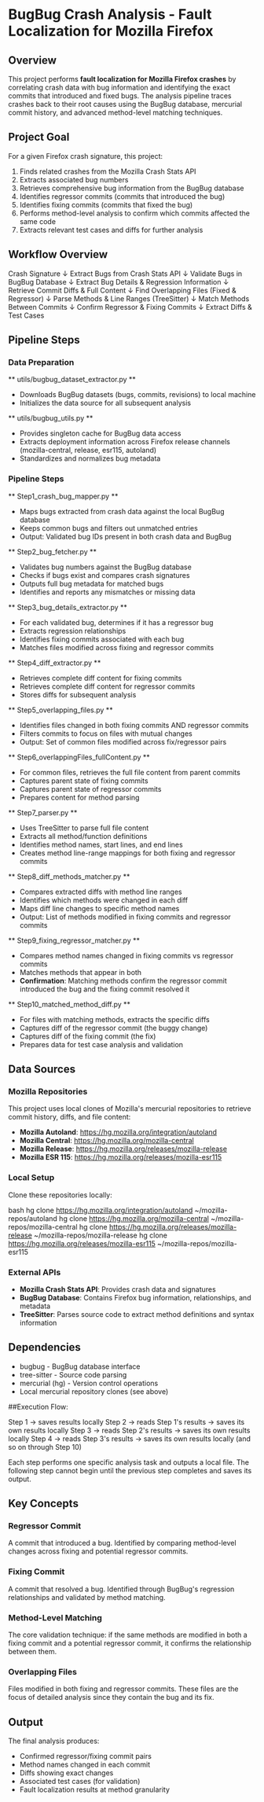 # BugBug Crash Analysis - Fault Localization for Mozilla Firefox

## Overview

This project performs **fault localization for Mozilla Firefox crashes** by correlating crash data with bug information and identifying the exact commits that introduced and fixed bugs. The analysis pipeline traces crashes back to their root causes using the BugBug database, mercurial commit history, and advanced method-level matching techniques.

## Project Goal

For a given Firefox crash signature, this project:
1. Finds related crashes from the Mozilla Crash Stats API
2. Extracts associated bug numbers
3. Retrieves comprehensive bug information from the BugBug database
4. Identifies regressor commits (commits that introduced the bug)
5. Identifies fixing commits (commits that fixed the bug)
6. Performs method-level analysis to confirm which commits affected the same code
7. Extracts relevant test cases and diffs for further analysis

## Workflow Overview

Crash Signature
    ↓
Extract Bugs from Crash Stats API
    ↓
Validate Bugs in BugBug Database
    ↓
Extract Bug Details & Regression Information
    ↓
Retrieve Commit Diffs & Full Content
    ↓
Find Overlapping Files (Fixed & Regressor)
    ↓
Parse Methods & Line Ranges (TreeSitter)
    ↓
Match Methods Between Commits
    ↓
Confirm Regressor & Fixing Commits
    ↓
Extract Diffs & Test Cases



## Pipeline Steps

### **Data Preparation**

** utils/bugbug_dataset_extractor.py **
- Downloads BugBug datasets (bugs, commits, revisions) to local machine
- Initializes the data source for all subsequent analysis

** utils/bugbug_utils.py **
- Provides singleton cache for BugBug data access
- Extracts deployment information across Firefox release channels (mozilla-central, release, esr115, autoland)
- Standardizes and normalizes bug metadata

### **Pipeline Steps**

** Step1_crash_bug_mapper.py **
- Maps bugs extracted from crash data against the local BugBug database
- Keeps common bugs and filters out unmatched entries
- Output: Validated bug IDs present in both crash data and BugBug

** Step2_bug_fetcher.py **
- Validates bug numbers against the BugBug database
- Checks if bugs exist and compares crash signatures
- Outputs full bug metadata for matched bugs
- Identifies and reports any mismatches or missing data

** Step3_bug_details_extractor.py **
- For each validated bug, determines if it has a regressor bug
- Extracts regression relationships
- Identifies fixing commits associated with each bug
- Matches files modified across fixing and regressor commits

** Step4_diff_extractor.py **
- Retrieves complete diff content for fixing commits
- Retrieves complete diff content for regressor commits
- Stores diffs for subsequent analysis

** Step5_overlapping_files.py **
- Identifies files changed in both fixing commits AND regressor commits
- Filters commits to focus on files with mutual changes
- Output: Set of common files modified across fix/regressor pairs

** Step6_overlappingFiles_fullContent.py **
- For common files, retrieves the full file content from parent commits
- Captures parent state of fixing commits
- Captures parent state of regressor commits
- Prepares content for method parsing

** Step7_parser.py **
- Uses TreeSitter to parse full file content
- Extracts all method/function definitions
- Identifies method names, start lines, and end lines
- Creates method line-range mappings for both fixing and regressor commits

** Step8_diff_methods_matcher.py **
- Compares extracted diffs with method line ranges
- Identifies which methods were changed in each diff
- Maps diff line changes to specific method names
- Output: List of methods modified in fixing commits and regressor commits

** Step9_fixing_regressor_matcher.py **
- Compares method names changed in fixing commits vs regressor commits
- Matches methods that appear in both
- **Confirmation**: Matching methods confirm the regressor commit introduced the bug and the fixing commit resolved it

** Step10_matched_method_diff.py **
- For files with matching methods, extracts the specific diffs
- Captures diff of the regressor commit (the buggy change)
- Captures diff of the fixing commit (the fix)
- Prepares data for test case analysis and validation

## Data Sources

### Mozilla Repositories

This project uses local clones of Mozilla's mercurial repositories to retrieve commit history, diffs, and file content:

- **Mozilla Autoland**: https://hg.mozilla.org/integration/autoland
- **Mozilla Central**: https://hg.mozilla.org/mozilla-central
- **Mozilla Release**: https://hg.mozilla.org/releases/mozilla-release
- **Mozilla ESR 115**: https://hg.mozilla.org/releases/mozilla-esr115

### Local Setup

Clone these repositories locally:

bash
hg clone https://hg.mozilla.org/integration/autoland ~/mozilla-repos/autoland
hg clone https://hg.mozilla.org/mozilla-central ~/mozilla-repos/mozilla-central
hg clone https://hg.mozilla.org/releases/mozilla-release ~/mozilla-repos/mozilla-release
hg clone https://hg.mozilla.org/releases/mozilla-esr115 ~/mozilla-repos/mozilla-esr115

### External APIs

- **Mozilla Crash Stats API**: Provides crash data and signatures
- **BugBug Database**: Contains Firefox bug information, relationships, and metadata
- **TreeSitter**: Parses source code to extract method definitions and syntax information

## Dependencies

-  bugbug - BugBug database interface
-  tree-sitter - Source code parsing
-  mercurial (hg) - Version control operations
-  Local mercurial repository clones (see above)

##Execution Flow:

Step 1 → saves results locally
Step 2 → reads Step 1's results → saves its own results locally
Step 3 → reads Step 2's results → saves its own results locally
Step 4 → reads Step 3's results → saves its own results locally
(and so on through Step 10)

Each step performs one specific analysis task and outputs a local file. The following step cannot begin until the previous step completes and saves its output.

## Key Concepts

### Regressor Commit
A commit that introduced a bug. Identified by comparing method-level changes across fixing and potential regressor commits.

### Fixing Commit
A commit that resolved a bug. Identified through BugBug's regression relationships and validated by method matching.

### Method-Level Matching
The core validation technique: if the same methods are modified in both a fixing commit and a potential regressor commit, it confirms the relationship between them.

### Overlapping Files
Files modified in both fixing and regressor commits. These files are the focus of detailed analysis since they contain the bug and its fix.

## Output

The final analysis produces:
- Confirmed regressor/fixing commit pairs
- Method names changed in each commit
- Diffs showing exact changes
- Associated test cases (for validation)
- Fault localization results at method granularity

